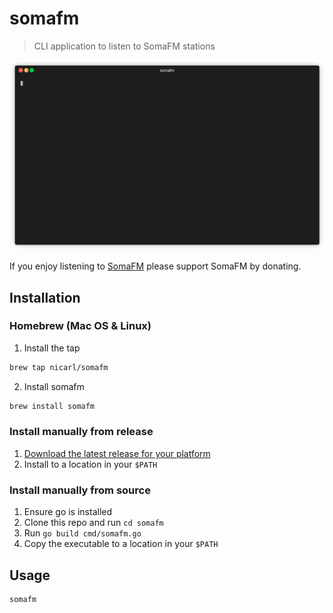 # somafm

> CLI application to listen to SomaFM stations

![](./docs/demo.gif)

If you enjoy listening to [SomaFM](https://somafm.com/) please support SomaFM by donating.

## Installation

### Homebrew (Mac OS & Linux)

1. Install the tap

```sh
brew tap nicarl/somafm
```

2. Install somafm

```sh
brew install somafm
```

### Install manually from release

1. [Download the latest release for your platform](https://github.com/nicarl/somafm/releases)
2. Install to a location in your `$PATH`

### Install manually from source

1. Ensure go is installed
2. Clone this repo and run `cd somafm`
3. Run `go build cmd/somafm.go`
4. Copy the executable to a location in your `$PATH`

## Usage

```sh
somafm
```
